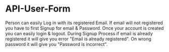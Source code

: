 # API-User-Form
Person can easily Log in with its registered Email. If email will not registered you have to first Signup for email & Password. Once your account is created you can easily login & logout. During Signup Process if email is already registered it will give you error "Email is already registered". On wrong password it will give you "Password is incorrect".
